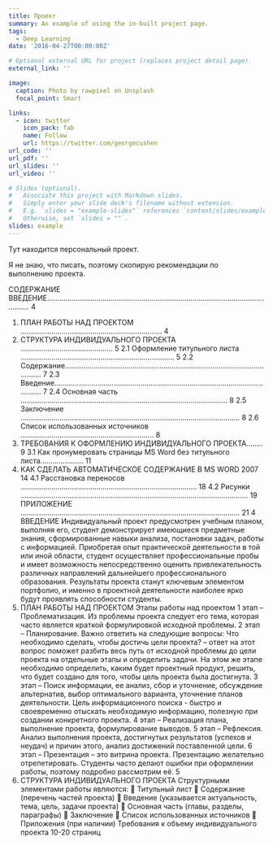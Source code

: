 ```yaml
---
title: Проект
summary: An example of using the in-built project page.
tags:
  - Deep Learning
date: '2016-04-27T00:00:00Z'

# Optional external URL for project (replaces project detail page).
external_link: ''

image:
  caption: Photo by rawpixel on Unsplash
  focal_point: Smart

links:
  - icon: twitter
    icon_pack: fab
    name: Follow
    url: https://twitter.com/georgecushen
url_code: ''
url_pdf: ''
url_slides: ''
url_video: ''

# Slides (optional).
#   Associate this project with Markdown slides.
#   Simply enter your slide deck's filename without extension.
#   E.g. `slides = "example-slides"` references `content/slides/example-slides.md`.
#   Otherwise, set `slides = ""`.
slides: example
---
```


Тут находится персональный проект.

Я не знаю, что писать, поэтому скопирую рекомендации по выполнению проекта.

СОДЕРЖАНИЕ
ВВЕДЕНИЕ.................................................................................................................... 4
1. ПЛАН РАБОТЫ НАД ПРОЕКТОМ ..................................................................... 4
2. СТРУКТУРА ИНДИВИДУАЛЬНОГО ПРОЕКТА ............................................. 5
2.1 Оформление титульного листа ........................................................................... 5
2.2 Содержание........................................................................................................... 7
2.3 Введение................................................................................................................ 7
2.4 Основная часть ..................................................................................................... 8
2.5 Заключение ........................................................................................................... 8
2.6 Список использованных источников ................................................................. 8
3. ТРЕБОВАНИЯ К ОФОРМЛЕНИЮ ИНДИВИДУАЛЬНОГО ПРОЕКТА........ 9
3.1 Как пронумеровать страницы MS Word без титульного листа..................... 11
4. КАК СДЕЛАТЬ АВТОМАТИЧЕСКОЕ СОДЕРЖАНИЕ В MS WORD 2007 14
4.1 Расстановка переносов ...................................................................................... 18
4.2 Рисунки ............................................................................................................... 19
ПРИЛОЖЕНИЕ ........................................................................................................... 21
4
ВВЕДЕНИЕ
Индивидуальный проект предусмотрен учебным планом, выполняя его,
студент демонстрирует имеющиеся предметные знания, сформированные
навыки анализа, постановки задач, работы с информацией.
Приобретая опыт практической деятельности в той или иной области,
студент осуществляет профессиональные пробы и имеет возможность
непосредственно оценить привлекательность различных направлений
дальнейшего профессионального образования. Результаты проекта станут
ключевым элементом портфолио, и именно в проектной деятельности наиболее
ярко будут проявлять способности студенты.
1. ПЛАН РАБОТЫ НАД ПРОЕКТОМ
Этапы работы над проектом
1 этап – Проблематизация. Из проблемы проекта следует его тема,
которая часто является краткой формулировкой исходной проблемы.
2 этап – Планирование. Важно ответить на следующие вопросы: Что
необходимо сделать, чтобы достичь цели проекта? – ответ на этот вопрос
поможет разбить весь путь от исходной проблемы до цели проекта на
отдельные этапы и определить задачи. На этом же этапе необходимо
определить, каким будет проектный продукт, решить, что будет создано для
того, чтобы цель проекта была достигнута.
3 этап – Поиск информации, ее анализ, сбор и уточнение, обсуждение
альтернатив, выбор оптимального варианта, уточнение планов деятельности.
Цель информационного поиска - быстро и своевременно отыскать
необходимую информацию, полезную при создании конкретного проекта.
4 этап – Реализация плана, выполнение проекта, формулирование
выводов.
5 этап – Рефлексия. Анализ выполнения проекта, достигнутых
результатов (успехов и неудач) и причин этого, анализ достижений
поставленной цели.
6 этап – Презентация – это витрина проекта. Презентацию желательно
отрепетировать.
Студенты часто делают ошибки при оформлении работы, поэтому
подробно рассмотрим её.
5
2. СТРУКТУРА ИНДИВИДУАЛЬНОГО ПРОЕКТА
Структурными элементами работы являются:
 Титульный лист
 Содержание (перечень частей проекта)
 Введение (указывается актуальность, тема, цель, задачи проекта)
 Основная часть (главы, разделы, параграфы)
 Заключение
 Список использованных источников
 Приложения (при наличии)
Требования к объему индивидуального проекта 10-20 страниц

